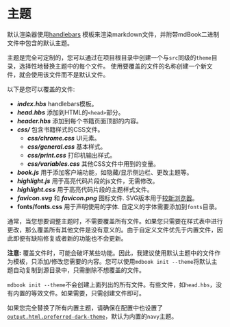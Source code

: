 # 主题

默认渲染器使用[handlebars](http://handlebarsjs.com/) 模板来渲染markdown文件，并附带mdBook二进制文件中包含的默认主题。

主题是完全可定制的，您可以通过在项目根目录中创建一个与`src`同级的`theme`目录，选择性地替换主题中的每个文件。
使用要覆盖的文件的名称创建一个新文件，就会使用该文件而不是默认文件。

以下是您可以覆盖的文件:

- **_index.hbs_** handlebars模板。
- **_head.hbs_** 添加到HTML的`<head>`部分。
- **_header.hbs_** 添加到每个书籍页面顶部的内容。
- **_css/_** 包含书籍样式的CSS文件。
    - **_css/chrome.css_** UI元素。
    - **_css/general.css_** 基本样式。
    - **_css/print.css_** 打印机输出样式。
    - **_css/variables.css_** 其他CSS文件中用到的变量。
- **_book.js_** 用于添加客户端功能，如隐藏/显示侧边栏、更改主题等。
- **_highlight.js_** 用于高亮代码片段的js文件，无需修改。
- **_highlight.css_** 用于高亮代码片段的主题样式文件。
- **_favicon.svg_** 和 **_favicon.png_** 图标文件. SVG版本用于[较新浏览器]。
- **fonts/fonts.css** 用于声明使用的字体. 自定义的字体需要添加到`fonts`目录。

通常，当您想要调整主题时，不需要覆盖所有文件。如果您只需要在样式表中进行更改，那么覆盖所有其他文件是没有意义的。由于自定义文件优先于内置文件，因此即便有缺陷修复或者新的功能也不会更新。

**注意:** 覆盖文件时，可能会破坏某些功能。因此，我建议使用默认主题中的文件作为模板，只添加/修改您需要的内容。您可以使用`mdbook init --theme`将默认主题自动复制到源目录中，只需删除不想覆盖的文件。

`mdbook init --theme`不会创建上面列出的所有文件。有些文件，如`head.hbs`，没有内置的等效文件。如果需要，只需创建文件即可。

如果您完全替换了所有内置主题，请确保在配置中也设置了[`output.html.preferred-dark-theme`]，默认为内置的`navy`主题。

[`output.html.preferred-dark-theme`]: ../configuration/renderers.md#html-renderer-options
[较新浏览器]: https://caniuse.com/#feat=link-icon-svg
